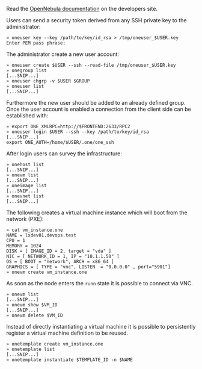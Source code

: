 Read the [OpenNebula documentation][one] on the developers site.

Users can send a security token derived from any SSH private key to 
the administrator:

    » oneuser key --key /path/to/key/id_rsa > /tmp/oneuser_$USER.key
    Enter PEM pass phrase:

The administrator create a new user account:

    » oneuser create $USER --ssh --read-file /tmp/oneuser_$USER.key
    » onegroup list
    [...SNIP...]
    » oneuser chgrp -v $USER $GROUP
    » oneuser list 
    [...SNIP...]

Furthermore the new user should be added to an already defined group. 
Once the user account is enabled a connection from the client side can be
established with:

    » export ONE_XMLRPC=http://$FRONTEND:2633/RPC2
    » oneuser login $USER --ssh --key /path/to/key/id_rsa
    [...SNIP...]
    export ONE_AUTH=/home/$USER/.one/one_ssh

After login users can survey the infrastructure:

    » onehost list
    [...SNIP...]
    » onevm list
    [...SNIP...]
    » oneimage list
    [...SNIP...]
    » onevnet list
    [...SNIP...]

The following creates a virtual machine instance which will boot from
the network (PXE):

    » cat vm_instance.one 
    NAME = lxdev01.devops.test
    CPU = 1
    MEMORY = 1024
    DISK = [ IMAGE_ID = 2, target = "vda" ]
    NIC = [ NETWORK_ID = 1, IP = "10.1.1.50" ]
    OS = [ BOOT = "network", ARCH = x86_64 ]
    GRAPHICS = [ TYPE = "vnc", LISTEN  = "0.0.0.0" , port="5901"]
    » onevm create vm_instance.one

As soon as the node enters the `runn` state it is possible to connect
via VNC.

    » onevm list
    [...SNIP...]
    » onevm show $VM_ID
    [...SNIP...]
    » onevm delete $VM_ID

Instead of directly instantiating a virtual machine it is possible
to persistently register a virtual machine definition to be reused.

    » onetemplate create vm_instance.one
    » onetemplate list
    [...SNIP...] 
    » onetemplate instantiate $TEMPLATE_ID -n $NAME

[one]: http://opennebula.org
